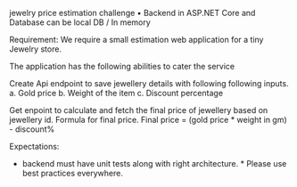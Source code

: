 jewelry price estimation challenge
• Backend in ASP.NET Core and Database can be local DB / In memory

Requirement:
We require a small estimation web application for a tiny Jewelry store.

The application has the following abilities to cater the service

Create Api endpoint to save jewellery details with following following inputs.
a. Gold price
b. Weight of the item
c. Discount percentage

Get enpoint to calculate and fetch the final price of jewellery based on jewellery id. Formula for final price. Final price = (gold price * weight in gm) - discount%

Expectations:
* backend must have unit tests along with right architecture. * Please use best practices everywhere.
